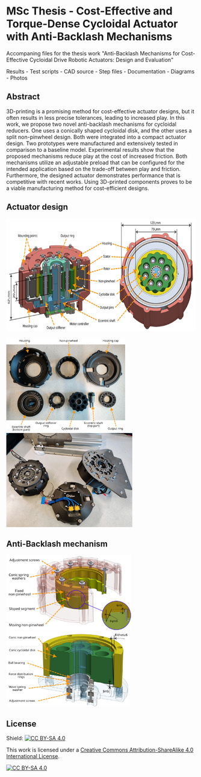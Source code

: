 # MSc Thesis - Cost-Effective and Torque-Dense Cycloidal Actuator with Anti-Backlash Mechanisms

Accompaning files for the thesis work "Anti-Backlash Mechanisms for Cost-Effective Cycloidal Drive Robotic Actuators: Design and Evaluation"

Results - Test scripts - CAD source - Step files - Documentation - Diagrams - Photos

## Abstract

3D-printing is a promising method for cost-effective actuator designs, but it often results in less precise tolerances, leading to increased play.
In this work, we propose two novel anti-backlash mechanisms for cycloidal reducers. One uses a conically shaped cycloidal disk, and the other uses a split non-pinwheel design. Both were integrated into a compact actuator design. Two prototypes were manufactured and extensively tested in comparison to a baseline model. Experimental results show that the proposed mechanisms reduce play at the cost of increased friction. Both mechanisms utilize an adjustable preload that can be configured for the intended application based on the trade-off between play and friction.
Furthermore, the designed actuator demonstrates performance that is competitive with recent works. Using 3D-printed components proves to be a viable manufacturing method for cost-efficient designs.

## Actuator design

<img src="Documentation/baseline cross-section - double.svg" alt="Baseline section views" height="300">

<p float="left">
  <img src="Documentation/printed-parts_annotated.svg" alt="Prototype parts" height="250">
  <img src="Documentation/Photos/prototypes assembled.jpg" alt="Three assembled prototypes and mounting and locking plates" height="250">
</p>

## Anti-Backlash mechanism

<p float="left">
    <img src="Documentation/split-pinwheel isolated parts.svg" alt="Split Non-pinwheel mechanism - modified parts" height="200">
    <img src="Documentation/conic isolated parts.svg" alt="Conic Cycloidal disk mechanism - modified parts" height="200">
</p>

## License

Shield: [![CC BY-SA 4.0][cc-by-sa-shield]][cc-by-sa]

This work is licensed under a
[Creative Commons Attribution-ShareAlike 4.0 International License][cc-by-sa].

[![CC BY-SA 4.0][cc-by-sa-image]][cc-by-sa]

[cc-by-sa]: http://creativecommons.org/licenses/by-sa/4.0/
[cc-by-sa-image]: https://licensebuttons.net/l/by-sa/4.0/88x31.png
[cc-by-sa-shield]: https://img.shields.io/badge/License-CC%20BY--SA%204.0-lightgrey.svg
